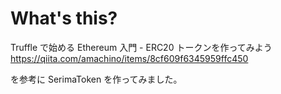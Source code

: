 # What's this?

Truffle で始める Ethereum 入門 - ERC20 トークンを作ってみよう
https://qiita.com/amachino/items/8cf609f6345959ffc450

を参考に SerimaToken を作ってみました。

